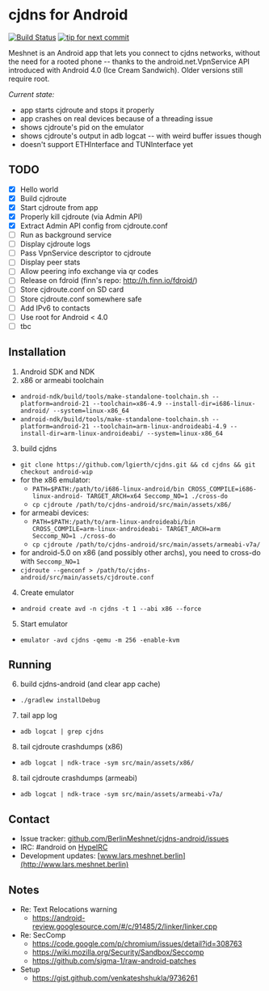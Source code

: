 cjdns for Android
=================

[![Build Status](https://travis-ci.org/BerlinMeshnet/cjdns-android.svg?branch=master)](https://travis-ci.org/BerlinMeshnet/cjdns-android) [![tip for next commit](https://tip4commit.com/projects/1049.svg)](https://tip4commit.com/github/BerlinMeshnet/cjdns-android)

Meshnet is an Android app that lets you connect to cjdns networks, without the need for a rooted phone -- thanks to the android.net.VpnService API introduced with Android 4.0 (Ice Cream Sandwich). Older versions still require root.

*Current state:*
- app starts cjdroute and stops it properly
- app crashes on real devices because of a threading issue
- shows cjdroute's pid on the emulator
- shows cjdroute's output in adb logcat -- with weird buffer issues though
- doesn't support ETHInterface and TUNInterface yet

TODO
----

- [x] Hello world
- [x] Build cjdroute
- [x] Start cjdroute from app
- [x] Properly kill cjdroute (via Admin API)
- [x] Extract Admin API config from cjdroute.conf
- [ ] Run as background service
- [ ] Display cjdroute logs
- [ ] Pass VpnService descriptor to cjdroute
- [ ] Display peer stats
- [ ] Allow peering info exchange via qr codes
- [ ] Release on fdroid (finn's repo: http://h.finn.io/fdroid/)
- [ ] Store cjdroute.conf on SD card
- [ ] Store cjdroute.conf somewhere safe
- [ ] Add IPv6 to contacts
- [ ] Use root for Android < 4.0
- [ ] tbc

Installation
------------

1. Android SDK and NDK
2. x86 or armeabi toolchain
  - `android-ndk/build/tools/make-standalone-toolchain.sh --platform=android-21 --toolchain=x86-4.9 --install-dir=i686-linux-android/ --system=linux-x86_64`
  - `android-ndk/build/tools/make-standalone-toolchain.sh --platform=android-21 --toolchain=arm-linux-androideabi-4.9 --install-dir=arm-linux-androideabi/ --system=linux-x86_64`
3. build cjdns
  - `git clone https://github.com/lgierth/cjdns.git && cd cjdns && git checkout android-wip`
  - for the x86 emulator:
    - `PATH=$PATH:/path/to/i686-linux-android/bin CROSS_COMPILE=i686-linux-android- TARGET_ARCH=x64 Seccomp_NO=1 ./cross-do`
    - `cp cjdroute /path/to/cjdns-android/src/main/assets/x86/`
  - for armeabi devices:
    - `PATH=$PATH:/path/to/arm-linux-androideabi/bin CROSS_COMPILE=arm-linux-androideabi- TARGET_ARCH=arm Seccomp_NO=1 ./cross-do`
    - `cp cjdroute /path/to/cjdns-android/src/main/assets/armeabi-v7a/`
  - for android-5.0 on x86 (and possibly other archs), you need to cross-do with `Seccomp_NO=1`
  - `cjdroute --genconf > /path/to/cjdns-android/src/main/assets/cjdroute.conf`
4. Create emulator
  - `android create avd -n cjdns -t 1 --abi x86 --force`
5. Start emulator
  - `emulator -avd cjdns -qemu -m 256 -enable-kvm`

Running
-------

6. build cjdns-android (and clear app cache)
  - `./gradlew installDebug`
7. tail app log
  - `adb logcat | grep cjdns`
8. tail cjdroute crashdumps (x86)
  - `adb logcat | ndk-trace -sym src/main/assets/x86/`
8. tail cjdroute crashdumps (armeabi)
  - `adb logcat | ndk-trace -sym src/main/assets/armeabi-v7a/`

Contact
-------

- Issue tracker: [github.com/BerlinMeshnet/cjdns-android/issues](https://github.com/BerlinMeshnet/cjdns-android/issues)
- IRC: #android on [HypeIRC](https://wiki.projectmeshnet.org/HypeIRC)
- Development updates: [www.lars.meshnet.berlin](http://www.lars.meshnet.berlin)

Notes
-----

- Re: Text Relocations warning
  - https://android-review.googlesource.com/#/c/91485/2/linker/linker.cpp
- Re: SecComp
  - https://code.google.com/p/chromium/issues/detail?id=308763
  - https://wiki.mozilla.org/Security/Sandbox/Seccomp
  - https://github.com/sigma-1/raw-android-patches
- Setup
  - https://gist.github.com/venkateshshukla/9736261
